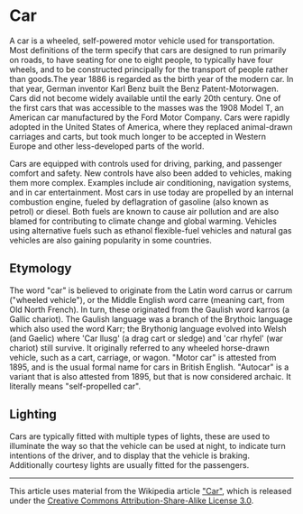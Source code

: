 # Car

A car is a wheeled, self-powered motor vehicle used for transportation. Most definitions of the term specify that cars are designed to run primarily on roads, to have seating for one to eight people, to typically have four wheels, and to be constructed principally for the transport of people rather than goods.The year 1886 is regarded as the birth year of the modern car. In that year, German inventor Karl Benz built the Benz Patent-Motorwagen. Cars did not become widely available until the early 20th century. One of the first cars that was accessible to the masses was the 1908 Model T, an American car manufactured by the Ford Motor Company. Cars were rapidly adopted in the United States of America, where they replaced animal-drawn carriages and carts, but took much longer to be accepted in Western Europe and other less-developed parts of the world.

Cars are equipped with controls used for driving, parking, and passenger comfort and safety. New controls have also been added to vehicles, making them more complex. Examples include air conditioning, navigation systems, and in car entertainment. Most cars in use today are propelled by an internal combustion engine, fueled by deflagration of gasoline (also known as petrol) or diesel. Both fuels are known to cause air pollution and are also blamed for contributing to climate change and global warming. Vehicles using alternative fuels such as ethanol flexible-fuel vehicles and natural gas vehicles are also gaining popularity in some countries.

## Etymology

The word "car" is believed to originate from the Latin word carrus or carrum ("wheeled vehicle"), or the Middle English word carre (meaning cart, from Old North French). In turn, these originated from the Gaulish word karros (a Gallic chariot). The Gaulish language was a branch of the Brythoic language which also used the word Karr; the Brythonig language evolved into Welsh (and Gaelic) where 'Car llusg' (a drag cart or sledge) and 'car rhyfel' (war chariot) still survive. It originally referred to any wheeled horse-drawn vehicle, such as a cart, carriage, or wagon. "Motor car" is attested from 1895, and is the usual formal name for cars in British English. "Autocar" is a variant that is also attested from 1895, but that is now considered archaic. It literally means "self-propelled car".

## Lighting

Cars are typically fitted with multiple types of lights, these are used to illuminate the way so that the vehicle can be used at night, to indicate turn intentions of the driver, and to display that the vehicle is braking. Additionally courtesy lights are usually fitted for the passengers.

----

This article uses material from the Wikipedia article ["Car"][1], which is released under the [Creative Commons Attribution-Share-Alike License 3.0][2].

[1]: http://en.wikipedia.org/wiki/Car
[2]: http://creativecommons.org/licenses/by-sa/3.0/
